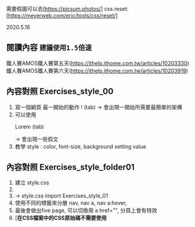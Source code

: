 需要假圖可以去[https://picsum.photos/]
css.reset: [https://meyerweb.com/eric/tools/css/reset/]

2020.5.16
## **閱讀內容** `建議使用1.5倍速`
鐵人賽AMOS鐵人賽第五天(https://ithelp.ithome.com.tw/articles/10203330)
鐵人賽AMOS鐵人賽第六天(https://ithelp.ithome.com.tw/articles/10203919)


## **內容對照 Exercises_style_00**
1. 寫一個網頁 最一開始的動作 ! (tab) -> 會出現一開始所需要最簡單的架構
2. 可以使用<p>Lorem (tab)</p> -> 會出現一些假文
3. 教學 style : color, font-size, background setting value

## **內容對照 Exercises_style_folder01**
1. 建立 style.css
2. <html 查一下 lang="en">
3. <link rel="stylesheet" href="style.css"> -> style.css import Exercises_style_01
4. 使用不同的標籤來分層 nav, nav a, nav a:hover,
5. 最後會做出five page, 可以切換用 a href="", 分頁上會有特效
6. [**在CSS檔案中的CSS原始碼不需要使用<style>標籤標記**]

2020.5.17
## **閱讀內容** `建議使用1.25倍速`
鐵人賽AMOS鐵人賽第七天(https://ithelp.ithome.com.tw/articles/10204259)
1. width-邊匡, border-邊匡粗細(solid 邊匡樣式), padding-邊匡的距離, background-color-匡匡裡面的background
2. line-height - 行高, height - 區塊得高度,
3. `div a{}` 文字超連 ->結: text-decpration :超連結的裝飾, color, **需要在html內 <a href=""></a>**
4. 下載xmind zen 心智圖, [https://www.xmind.net/zen/]

2020.5.18
## **閱讀內容** '建議轉心看 介紹邊匡' 
**內容對照 Exercises_style_03**
鐵人賽AMOS鐵人賽第八天(https://ithelp.ithome.com.tw/articles/10204303)
1. background-color -> bgc快捷
2. padding - 內距
3. width不是整體的寬度 -> 整體是width + padding + border
4. `*{}`萬用選取器 -> margin:0, padding0 可以將div 貼邊靠左上角
5. `float :right, center, left`可以自己去試試看 （會造成第一個box的算法不同）
6. 快捷鍵 w960 -> width 960px, 

2020.5.19
## **閱讀內容** 'float 文繞圖 多覽版面' 
**內容對照 Exercises_style_04 p01.-12**
1. 去 fakeimg 假圖網 找假圖 [https://pjchender.blogspot.com/2016/10/fake-image-placeholder.html]
2. .float-img{
       float: left;
       margin: 20px **上下左右 一樣**
       margin: 20px 40px **上下一樣 左右一樣**
       margin: 20px 40px 60px **上右下 左不要**
       margin: 0px 20px 10px 0px ;  **給圖片的空間（上 右 下 左)**
       }
3. float會搭配clear :閃開所有float object

2020.5.22
## **閱讀內容** 'display : inline, block, inline-block' 
**內容對照 Exercises_style_04 p01.-12**
1. <h1> block的特性
2. <p> inline的特性 : 靠內容撐開，無法設定寬高
3. <div> block的特性: 區塊可設定寬高
4. **如果後面的那一欄 是`block` 即使設定inline 也不會inline**
5.  dispaly: In HTML, the default display property value is taken from the HTML specifications or from the browser/user default style sheet. The default value in XML is inline, including SVG elements.
6. what's do you think <li> (inline or block)?
7. why setting <a> width 10000px didn't change ?
8. **you can try display: inline-block**
9. just have block when I can seeting wigth and length
10. text-align -center, text-decoration拿掉裝飾

2020.5.26
## **閱讀內容** '建議轉心看 介紹邊匡整合' 
**內容對照 Exercises_style_06 p01**
鐵人賽AMOS鐵人賽第十一天(https://ithelp.ithome.com.tw/articles/10205268)
1. box-sizing: border-box 可以直接變成width的px
2. box-sizing: content-box 內文的px 會變成width
問了公司前端 跟我分享可以看這個bootstrap : 
[https://getbootstrap.com/docs/4.5/getting-started/introduction/]

2020.5.27
## **閱讀內容** '建議轉心看 介紹clc, 邊匡整合 flex-wrap' 
**內容對照 Exercises_style_07 p15, p16**
鐵人賽AMOS鐵人賽第十二天(https://ithelp.ithome.com.tw/articles/10205268)

1. 不支援 IE8 IE9 (很舊的瀏覽器)
2. display: flex 可以自動排版不用理會數學計算
3. flex-wrap: wrap可以折行 但要去子層margin 設定
4. display: flex: 元素就會變成彈性容器，而它的子元素們就會變成彈性項目。flex 值會讓彈性容器變成塊級元素（block-level element）、inline-flex 則會讓彈性容器成為單一的行內元素
    link: [https://developer.mozilla.org/zh-TW/docs/Web/CSS/CSS_Flexible_Box_Layout/Using_CSS_flexible_boxes]
5. vertical-align  [屬性的功能可以用來設計網頁中圖片在垂直方向的對齊方式]- link: [https://css-tricks.com/almanac/properties/v/vertical-align/]
6. 注意!!!!
```
   multiple column 模組的 column-* 屬性對彈性項目無效
   clear 對彈性項目無效
   float causes the display property of the element to compute to block.
   vertical-align 對已對齊的彈性項目無效
```
7. 今天意外發現 option + shift + f 可以自動排版程式碼

2020.5.29
## **閱讀內容** '可以製作蓋版廣告摟 position :fixed' 
**內容對照 Exercises_style_08 p017**
鐵人賽AMOS鐵人賽第十二天(https://ithelp.ithome.com.tw/articles/10205268)

1. class name 可以隨意取喔
2. position: fixed;
       opacity: 0.6;
       **top: 0;**
   設定目錄 他可以永遠在上方
3.   { top: 0;
       margin: auto;
       left: 0;
       right: 0; }
   設定目錄 他可以永遠在中央

4. p17-1 寫一個永遠在上方的link

2020.5.29
## **閱讀內容** '可以製作蓋版廣告摟 position :fixed' 
**內容對照 Exercises_style_08 p017**
鐵人賽AMOS鐵人賽第十四天(https://ithelp.ithome.com.tw/articles/10206321)

1. class name 可以隨意取喔
2. position: fixed;
       opacity: 0.6;
       **top: 0;**
   設定目錄 他可以永遠在上方
3.   { top: 0;
       margin: auto;
       left: 0;
       right: 0; }
   設定目錄 他可以永遠在中央

4. p17-1 寫一個永遠在上方的link

## **閱讀內容** '定位 relative' 
**內容對照 Exercises_style_08 p017**
鐵人賽AMOS鐵人賽第十五天(https://ithelp.ithome.com.tw/articles/10206508)

1. relative :在資料中的位子去做偏移
2. 快捷 ul>li.name{} tab
3. ul>li.name${$}*50 可以做出50個帶號碼的li
4. opacity 淡化
5. position: relative 會有先後順序
6. 可以用z-index: 1; 調整
7. 第一個設定 relative left: 120px;, 第二個設定 relative left: -120px; 可以對調位子

## **閱讀內容** '定位 Absolute' 
**內容對照 Exercises_style_10 p019**
鐵人賽AMOS鐵人賽第十六天(https://ithelp.ithome.com.tw/articles/10206530)

1. position: absolute 資料會在原本的位子
2. position 如果定在最內層 -> 他將會一直往上層找 EX: .c{position} -> b -> a -> window
3. 如果父層有做定位(.b)-> 子層會往父層去找(.c->.b)
4. 試試看給.b一個position >> 給.a一個position
5. 試試看給body and html position 看看變化
6. 可以試試看  border-radius: 999em; 調整如何變成圓形

## **閱讀內容** '基本網站版' 
**內容對照 Exercises_style_11 p20**
鐵人賽AMOS鐵人賽第十六天(https://ithelp.ithome.com.tw/articles/10206531)

1. `text-decoration` 文字部會有裝飾 ex href沒有底線
2. padding 0 10px; 快捷 -> p0-10(tab) 上下為0 左右為10
3. 如果覺得哪裡不對勁 可以加class 給他 幫他做修正 
4. lh52 -> line-height: 52px
5. 由於li 會有[·] 所以使用list-style-type: none; 修正
6. about > h2 :在about裡面的到一個h2做css
7. 先加好class 若一樣名字 之後再做區別 如 class="item" -> class="item pic"
8. &copy; copyright by bob chochola -> © copyright by bob chochola
9. `padding-bottom`: 下方的內距
10. `border-radius: 50%`: 變成圓角
11. `object-fit: cover` 跟img有關可以自己去研究看看

## **閱讀內容** 'transition' 
**內容對照 Exercises_style_12 p21**
鐵人賽AMOS鐵人賽第十八天(https://ithelp.ithome.com.tw/articles/10206532)

1. `transition`: 屬性 轉換時間 延遲持行時間 速度;
2. `transition`: all 0.3s 0s ease; `ease 預設`
3. `transition background-color`: 全部一起變
4.  `transition: padding 4s 0s ease, background-color 1s 1s;`: 要給 :hover 也加上pagging, 會變成全部一起慢慢變
5. 回到p20 去練習改改看 .about p, .about h3 -> 幫他們加上hover&transition

## **閱讀內容** 'Animation' 
**內容對照 Exercises_style_13 p22**
鐵人賽AMOS鐵人賽第十九天(https://ithelp.ithome.com.tw/articles/10206533)

1. 動畫的內容: @keygrames
2. keyframes 0s (圓形) 0%{做的事情}-> 10s(方形) 100%{做的事情}  中間的過程
3. animation: 動畫名稱 播放時間 延遲播放的時間 速度 次數 方向 填充模式 播放狀態;
4. animation: `alternate` 來回播放
5. animation: `infinite` 無限次數

## **閱讀內容** '媒體查詢' 
**內容對照 Exercises_style_14 p23**
鐵人賽AMOS鐵人賽第二十天(https://ithelp.ithome.com.tw/articles/10206534)
[csscoke.com/webq/]去學習    
1. @media: 用於媒體查詢，以便為不同的媒體類型/設備應用不同的樣式(CSS)
2. viewport: 裝置的螢幕尺寸(也關係到解析度)
3. 在桌機上模擬mobile 9px 以下的字就看不到
4. @media screen  and(condition) and (condition)
5. (min-width: 768px) 最小的 再小就不行！！！ >=768

## **閱讀內容** 'RWD入門' 
**內容對照 Exercises_style_15 p24**
鐵人賽AMOS鐵人賽第二十一天(https://ithelp.ithome.com.tw/articles/10206535)
1. 各種裝置的網頁寬度要怎麼設定
2. 製做RWD時會遇到的問題
3. 媒體查詢的設定
4. 區塊寬度的設定
5. 間距的設定
6. `故意把它弄壞`: 讓lorem的文字不對齊 -> 在設定width 讓他很大就可以解決

## **閱讀內容** 'RWD入門' 
**內容對照 Exercises_style_16 p25**
鐵人賽AMOS鐵人賽第二十二天(https://ithelp.ithome.com.tw/articles/10206537)
1. 為什麼手機會很耗電 -> 因為網站寫的不好
2. 先寫手機版型-> 再寫桌機 : 避免複寫
3. input:c#menu_control (tab) ->  <input type="checkbox" name="" id="menu_control"> checkbox 勾選欄
4. width, height 設定沒有效果 inline
5. opacity ?
6. overflow: hidden 超出就會藏起來
7. box-shadow: ?
8. z-index
9. justify-content: space-between: 分散在做又兩側
10. 最後可以去統整 手機 桌機相同的部分 在用@media 去設定 max-width:767px 最大767 以下都是手機

## **閱讀內容** 'boostrap寫 RWD' 
**內容對照 Exercises_style_17 p26**
鐵人賽AMOS鐵人賽第二十四天(https://ithelp.ithome.com.tw/articles/10206538)
使用boostrap:[https://getbootstrap.com/]

1. get started >> starter template >>copy code

2. {預設 .col-2
手機 直 .col -> .col-佔欄數
手機 橫 .col-sm  -> .col-sm-佔欄數

平板 直 .col-md -> .col-md-佔欄數
平板 橫 .col-lg -> .col-lg-佔欄數

桌機 .col-xl -> .col-xl-佔欄數}
3. 為什麼去mobile圖片沒有滿版 >> 去檢查css style >> 發現是 max-width: 100%
4. what's max-width:100%
5. 改成 width: 100% 解決

## **閱讀內容** 'boostrap寫 RWD' 
**內容對照 Exercises_style_18 p27**
鐵人賽AMOS鐵人賽第二十四天(https://ithelp.ithome.com.tw/articles/10206538)
使用boostrap:[https://getbootstrap.com/]
1. get started >> starter template >>copy code
2. get started >> left sidebar (components -> navbar) >> copy code
3. left sidebar (components -> Jumbotron) >> copy code 背景圖
4. background: url() `no-repeat` center center / cover; 可以去試試看repeat長怎樣
5. left sidebar (components -> Breadcrumb) >> copy third code
6. left sidebar (components -> pagination) >> copy code
7. 在class 後面加`justify-content-center` 在boostrap4 可以直接改動
8. Q: 為什麼加了 .container 之後會跑版 ?
9. 幻燈片 (components -> pagination) >> copy third code ->要加字的話 要在`carousel-item`後面加 [<div class="carousel-caption d-none d-md-block">]
10. 彈跳出來的視窗(components -> Modal) >> copy code -> 需要給他一個id去控制, 所以需要額外加`type="button" class="btn btn-primary" data-toggle="modal" data-target=""`
可以發現裡面有一個 data-target,必須先給跳出來的東西一個id之後, 用data-target 去定錨 放在href裡面加入id.